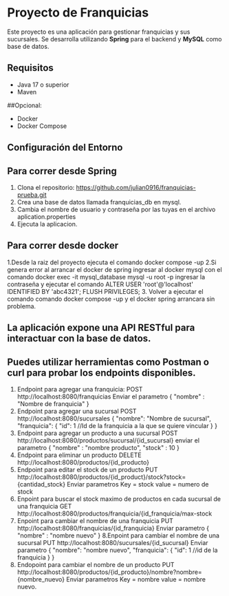 # Proyecto de Franquicias

Este proyecto es una aplicación para gestionar franquicias y sus sucursales. Se desarrolla utilizando **Spring** para el backend y **MySQL** como base de datos.

## Requisitos

- Java 17 o superior
- Maven

##Opcional:
- Docker
- Docker Compose

## Configuración del Entorno

## Para correr desde Spring
1. Clona el repositorio:
   https://github.com/julian0916/franquicias-prueba.git
2. Crea una base de datos llamada franquicias_db en mysql.
3. Cambia el nombre de usuario y contraseña por las tuyas en el archivo aplication.properties
4. Ejecuta la aplicacion.

## Para correr desde docker
1.Desde la raiz del proyecto ejecuta el comando docker compose -up
2.Si genera error al arrancar el docker de spring ingresar al 
docker mysql con el comando docker exec -it mysql_database mysql -u root -p
ingresar la contraseña y ejecutar el comando ALTER USER 'root'@'localhost' IDENTIFIED BY 'abc4321';
FLUSH PRIVILEGES;
3. Volver a ejecutar el comando comando docker compose -up y el docker spring arrancara sin problema.

## La aplicación expone una API RESTful para interactuar con la base de datos.
## Puedes utilizar herramientas como Postman o curl para probar los endpoints disponibles.

1. Endpoint para agregar una franquicia: POST http://localhost:8080/franquicias
   Enviar el parametro {
    "nombre" : "Nombre de franquicia"
}
2. Endpoint para agregar una sucursal POST http://localhost:8080/sucursales
   {
    "nombre": "Nombre de sucursal",
    "franquicia": {
        "id": 1 //Id de la franquicia a la que se quiere vincular
    }
}
3. Endpoint para agregar un producto a una sucursal POST http://localhost:8080/productos/sucursal/{id_sucursal}
   enviar el parametro {
    "nombre" : "nombre producto",
    "stock" : 10
}
4. Endpoint para eliminar un producto DELETE http://localhost:8080/productos/{id_producto}
5. Endpoint para editar el stock de un producto PUT http://localhost:8080/productos/{id_product}/stock?stock={cantidad_stock}
   Enviar parametros Key = stock value = numero de stock
6. Enpoint para buscar el stock maximo de productos en cada sucursal de una franquicia GET http://localhost:8080/productos/franquicia/{id_franquicia/max-stock
7. Enpoint para cambiar el nombre de una franquicia PUT http://localhost:8080/franquicias/{id_franquicia}
   Enviar parametro {
    "nombre" : "nombre nuevo"
}
8.Enpoint para cambiar el nombre de una sucursal PUT http://localhost:8080/sucursales/{id_sucursal}
   Enviar parametro {
    "nombre": "nombre nuevo",
    "franquicia": {
        "id": 1 //id de la franquicia 
    }
}
9. Endopoint para cambiar el nombre de un producto PUT http://localhost:8080/productos/{id_producto}/nombre?nombre={nombre_nuevo}
   Enviar parametros Key = nombre value = nombre nuevo.
   
   
